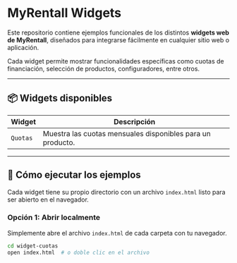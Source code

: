 # MyRentall Widgets

Este repositorio contiene ejemplos funcionales de los distintos **widgets web de MyRentall**, diseñados para integrarse fácilmente en cualquier sitio web o aplicación.

Cada widget permite mostrar funcionalidades específicas como cuotas de financiación, selección de productos, configuradores, entre otros.

---

## 📦 Widgets disponibles

| Widget           | Descripción                                                |
|------------------|------------------------------------------------------------|
| `Quotas`         | Muestra las cuotas mensuales disponibles para un producto. |

---

## 🚀 Cómo ejecutar los ejemplos

Cada widget tiene su propio directorio con un archivo `index.html` listo para ser abierto en el navegador.

### Opción 1: Abrir localmente

Simplemente abre el archivo `index.html` de cada carpeta con tu navegador.

```bash
cd widget-cuotas
open index.html  # o doble clic en el archivo
